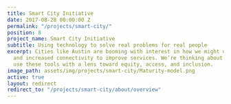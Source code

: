 ```yaml
---
title: Smart City Initiative
date: 2017-08-28 00:00:00 Z
permalink: "/projects/smart-city/"
position: 8
project_name: Smart City Initiative
subtitle: Using technology to solve real problems for real people
excerpt: Cities like Austin are booming with interest in how we might use data, algorithms,
  and increased connectivity to improve services. We’re thinking about how we might
  use these tools with a lens toward equity, access, and inclusion.
image_path: assets/img/projects/smart-city/Maturity-model.png
active: true
layout: redirect
redirect_to: "/projects/smart-city/about/overview"
---
```


